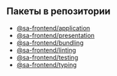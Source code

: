## Пакеты в репозитории

- [@sa-frontend/application]()
- [@sa-frontend/presentation]()
- [@sa-frontend/bundling](wiki/packages/bundling.md)
- [@sa-frontend/linting](wiki/packages/linting.md)
- [@sa-frontend/testing](wiki/packages/testing.md)
- [@sa-frontend/typing](wiki/packages/typing.md)

